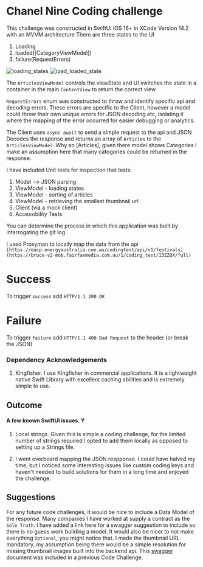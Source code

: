 # Chanel Nine Coding challenge

This challenge was constructed in SwiftUI iOS 16+ in XCode Version 14.2 with an MVVM architecture
There are three states to the UI

1. Loading
2. loaded([CategoryViewModel])
3. failure(RequestErrors)

![loading_states](https://user-images.githubusercontent.com/241315/224616954-c3fceb7b-6cd7-4cf2-aeb7-a2e20473b53d.png)
![ipad_loaded_state](https://user-images.githubusercontent.com/241315/224619717-38da1e8b-be5d-4e68-809a-d6dc830e2b95.png)

The `ArticlesViewModel` controls the viewState and UI switches the state in a container in the main `ContentView` to return the correct view.

`RequestErrors` enum was constructed to throw and identify specific api and decoding errors. These errors are specific to the Client, however a model could throw their own unique errors for JSON decoding etc, isolating it where the mapping of the error occurred for easier debugging or analytics.

The Client uses `async await` to send a simple request to the api and JSON Decodes the response and returns an array of `Articles` to the `ArticlesViewModel`. Why an [Articles], given there model shows Categories I make an assumption here that many catogories could be returned in the response.

I have included Unit tests for inspection that tests:
1. Model --> JSON parsing
2. ViewModel - loading states
3. ViewModel - sorting of articles
4. ViewModel - retrieving the smallest thumbnail url
5. Client (via a mock client)
6. Accessibility Tests

You can determine the process in which this application was built by interrogating the git log.

I used Proxyman to locally map the data from the api `[https://eacp.energyaustralia.com.au/codingtest/api/v1/festivals](https://bruce-v2-mob.fairfaxmedia.com.au/1/coding_test/13ZZQX/full)`
# Success
To trigger `success` add `HTTP/1.1 200 OK`

# Failure
To trigger `failure` add `HTTP/1.1 400 Bad Request` to the header (or break the JSON)

### Dependency Acknowledgements
1. Kingfisher. I use Kingfisher in commercial applications. It is a lightweight native Swift Library with excellent caching abilities and is extremely simple to use.

## Outcome
#### A few known SwiftUI issues. Y
1. Local strings. Given this is simple a coding challenge, for the limited number of strings required I opted to add them locally as opposed to setting up a Strings file.

2. I went overboard mapping the JSON respponse. I could have halved my time, but I noticed some interesting issues like custom coding keys and haven't needed to build solutions for them in a long time and enjoyed the challenge. 

## Suggestions
For any future code challenges, it would be nice to include a Data Model of the response. Many companies I have worked at supply a contract as the `Sole Truth`. I have added a link here for a swagger suggestion to include so there is no guess work building a model. It would also be nicer to not make everything `Optional`, you might notice that. I made the thumbnail URL mandatory, my assumption being there would be a simple resolution for missing thumbnail images built into the backend api. This [swagger](https://eacp.energyaustralia.com.au/codingtest/api-docs/) document was included in a previous Code Challenge.
